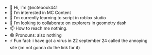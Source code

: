 - 👋 Hi, I’m @notebook441
- 👀 I’m interested in MC Content
- 🌱 I’m currently learning to script in roblox studio
- 💞️ I’m looking to collaborate on explorers in geometry dash
- 📫 How to reach me nothing.
- 😄 Pronouns: also nothing
- ⚡ Fun fact: i have got a virus in 22 september 24 called the annoying site (im not gonna do the link for it)

<!---
notebook441/notebook441 is a ✨ special ✨ repository because its `README.md` (this file) appears on your GitHub profile.
You can click the Preview link to take a look at your changes.
--->
